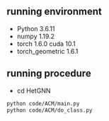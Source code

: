 ## running environment

* Python 3.6.11
* numpy 1.19.2
* torch 1.6.0 cuda 10.1
* torch_geometric 1.6.1

## running procedure

* cd HetGNN

```bash
python code/ACM/main.py
python code/ACM/do_class.py
```
